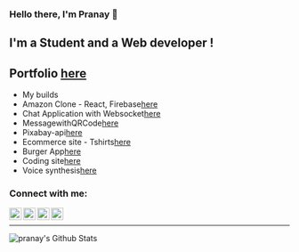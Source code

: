 ### Hello there, I'm Pranay 👋

## I'm a Student and a Web developer !
## Portfolio [here](https://pranayburra.netlify.app/)

- My builds <br />
- Amazon Clone - React, Firebase[here](https://fir-3bc21.firebaseapp.com/)<br />
- Chat Application with Websocket[here](https://chatwithprannu.netlify.app/)<br />
- MessagewithQRCode[here](https://pranaypr6.github.io/MessagewithQRCode/)<br />
- Pixabay-api[here](https://pranaypr6.github.io/pixabay-api/)<br />
- Ecommerce site - Tshirts[here](https://codetshirtstore.netlify.app/)<br />
- Burger App[here](https://pranaypr6.github.io/burgerApp/)<br />
- Coding site[here](https://iwritecodebootstrap.netlify.app/#)<br />
- Voice synthesis[here](https://voicerecognitionsynthesis.netlify.app/)<br />



### Connect with me:

[<img align="left" alt="pranay | Twitter" width="22px" src="https://cdn.jsdelivr.net/npm/simple-icons@v3/icons/twitter.svg" />](https://youtube.com/pranay_burra)
[<img align="left" alt="pranay | LinkedIn" width="22px" src="https://cdn.jsdelivr.net/npm/simple-icons@v3/icons/linkedin.svg" />](https://www.linkedin.com/in/pranay-burra-3b55731aa/)
[<img align="left" alt="pranay | Instagram" width="22px" src="https://cdn.jsdelivr.net/npm/simple-icons@v3/icons/instagram.svg" />](https://www.instagram.com/prannuhh/)
[<img align="left" alt="pranaytech | YouTube" width="22px" src="https://cdn.jsdelivr.net/npm/simple-icons@v3/icons/youtube.svg" />](https://youtube.com/pranaytech)

<br />

---

<img align="left" alt="pranay's Github Stats" src="https://github-readme-stats.vercel.app/api?username=pranaypr6&show_icons=true&hide_border=true" />

